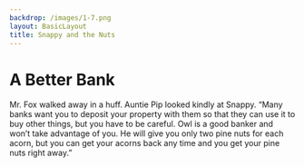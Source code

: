 ```yaml
---
backdrop: /images/1-7.png
layout: BasicLayout
title: Snappy and the Nuts
---
```


# A Better Bank

Mr. Fox walked away in a huff. Auntie Pip looked kindly at Snappy. “Many banks want you to deposit your property with them so that they can use it to buy other things, but you have to be careful. Owl is a good banker and won’t take advantage of you. He will give you only two pine nuts for each acorn, but you can get your acorns back any time and you get your pine nuts right away.”

<Pagination previous="6" next="8"/>

